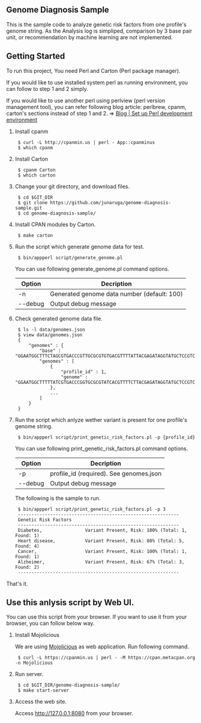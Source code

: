 ## Genome Diagnosis Sample

This is the sample code to analyze genetic risk factors from one profile's genome string.
As the Analysis log is simpliped, comparison by 3 base pair unit, or recommendation by machine learning are not implemented.

## Getting Started

To run this project, You need Perl and Carton (Perl package manager).

If you would like to use installed system perl as running environment, you can follow to step 1 and 2 simply.

If you would like to use another perl using perlview (perl version management 
tool), you can refer following blog article: perlbrew, cpanm, carton's sections instead of step 1 and 2. => [Blog | Set up Perl development environment](http://junaruga.hatenablog.com/entry/2014/08/23/030632)

1. Install cpanm

        $ curl -L http://cpanmin.us | perl - App::cpanminus
        $ which cpanm

2. Install Carton

        $ cpanm Carton
        $ which carton

3. Change your git directory, and download files.

        $ cd $GIT_DIR
        $ git clone https://github.com/junaruga/genome-diagnosis-sample.git
        $ cd genome-diagnosis-sample/

4. Install CPAN modules by Carton.

        $ make carton

5. Run the script which generate genome data for test.

        $ bin/appperl script/generate_genome.pl

    You can use following generate_genome.pl command options.

    | Option | Decription |
    |--------------| -----------------------|
    | -n | Generated genome data number (default: 100) |
    | --debug | Output debug message |

6. Check generated genome data file.

        $ ls -l data/genomes.json
        $ view data/genomes.json
        {
            "genomes" : {
                "base" : "GGAATGGCTTTCTAGCGTGACCCGTTGCGCGTGTGACGTTTTATTACGAGATAGGTATGCTCCGTCGCGTGTTCCATCACGTGCAAAGGCAAGTTATGCGTAGTTTCCTCGGCGGTATCGCCATACTCAGTCCCGCCATTTTCACACACCCTCATCGGCGGATGGGACGGTTAGAACCGGGCATTGGAGAACTAGCCCTCCGCCACAGACATCGATGGTCTTGTATTCGTAGGACGCTATTCGGGAATCATTAACCGATATGCTCCGCGCCACCAAACGCAGTTCAAGGCCAATGTTCGC",
                "genomes" : [
                    {
                        "profile_id" : 1,
                        "genome" : "GGAATGGCTTTTTATCGTGACCCGGTGCGCGTATCACGTTTTCTTACGAGATAGGTATGCTCCGTCGCGTGTTCCATCACGTGCAAAGGCAAGTTATGCGTAGTCTCCTCGGCGGTATCGCCATACTCAGTCCCGCCATTTTCACACACCCTCATCGGCGGATGGGACGGTTAGAACCGGGCATTGGAGAACTAGCCCTCCGCCACAGACATCGATGGTCTTGTATTCGTAGGACGCTATTCGGGAATCATTAACCGATATGCTCCGCGCCACCAAACGCAGTTCAAGGCCAATGTTCGC"
                    },
                    ...
                ]
            }
        }

7. Run the script which anlyze wether variant is present for one profile's genome string.

        $ bin/appperl script/print_genetic_risk_factors.pl -p {profile_id}

    You can use following print_genetic_risk_factors.pl command options.

    | Option | Decription |
    |--------------| -----------------------|
    | -p | profile_id (required). See genomes.json |
    | --debug | Output debug message |

    The following is the sample to run.

        $ bin/appperl script/print_genetic_risk_factors.pl -p 3
        ------------------------------------------------------------
        Genetic Risk Factors
        ------------------------------------------------------------
        Diabetes,                Variant Present, Risk: 100% (Total: 1, Found: 1)
        Heart disease,           Variant Present, Risk: 80% (Total: 5, Found: 4)
        Cancer,                  Variant Present, Risk: 100% (Total: 1, Found: 1)
        Alzheimer,               Variant Present, Risk: 67% (Total: 3, Found: 2)
        ------------------------------------------------------------

That's it.

## Use this anlysis script by Web UI.

You can use this script from your browser.
If you want to use it from your browser, you can follow below way.

1. Install Mojolicious

    We are using [Mojolicious](http://mojolicio.us) as web application.
    Run following command.

        $ curl -L https://cpanmin.us | perl - -M https://cpan.metacpan.org -n Mojolicious

2. Run server.

        $ cd $GIT_DIR/genome-diagnosis-sample/
        $ make start-server

3. Access the web site.

    Access http://127.0.0.1:8080 from your browser.
